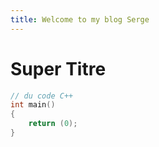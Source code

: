 ```yaml
---
title: Welcome to my blog Serge
---
```


# Super Titre
``` C++
// du code C++
int main()
{
    return (0);
}
```

